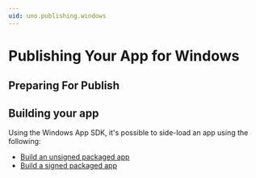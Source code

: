 ```yaml
---
uid: uno.publishing.windows
---
```


# Publishing Your App for Windows

## Preparing For Publish

## Building your app

Using the Windows App SDK, it's possible to side-load an app using the following:

- [Build an unsigned packaged app](xref:uno.publishing.windows.sideload.packaged.unsigned)
- [Build a signed packaged app](xref:uno.publishing.windows.sideload.packaged.signed)

